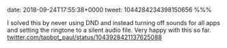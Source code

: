 date: 2018-09-24T17:55:38+0000
tweet: 1044284234398150656
%%%

I solved this by never using DND and instead turning off sounds for all apps and setting the ringtone to a silent audio file. Very happy with this so far. [twitter.com/tapbot\_paul/status/1043928421137625088](https://twitter.com/tapbot_paul/status/1043928421137625088)
